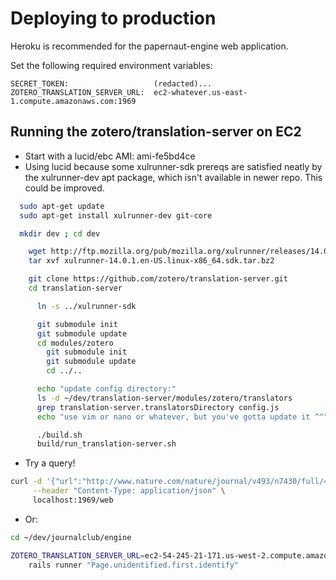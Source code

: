 Deploying to production
=======================

Heroku is recommended for the papernaut-engine web application.

Set the following required environment variables:

```
SECRET_TOKEN:                   (redacted)...
ZOTERO_TRANSLATION_SERVER_URL:  ec2-whatever.us-east-1.compute.amazonaws.com:1969
```

Running the zotero/translation-server on EC2
--------------------------------------------

* Start with a lucid/ebc AMI: ami-fe5bd4ce
* Using lucid because some xulrunner-sdk prereqs are satisfied neatly by the
  xulrunner-dev apt package, which isn't available in newer repo.
  This could be improved.

```bash
  sudo apt-get update
  sudo apt-get install xulrunner-dev git-core

  mkdir dev ; cd dev

    wget http://ftp.mozilla.org/pub/mozilla.org/xulrunner/releases/14.0.1/sdk/xulrunner-14.0.1.en-US.linux-x86_64.sdk.tar.bz2
    tar xvf xulrunner-14.0.1.en-US.linux-x86_64.sdk.tar.bz2

    git clone https://github.com/zotero/translation-server.git
    cd translation-server

      ln -s ../xulrunner-sdk

      git submodule init
      git submodule update
      cd modules/zotero
        git submodule init
        git submodule update
        cd ../..

      echo "update config directory:"
      ls -d ~/dev/translation-server/modules/zotero/translators
      grep translation-server.translatorsDirectory config.js
      echo "use vim or nano or whatever, but you've gotta update it ^^"

      ./build.sh
      build/run_translation-server.sh
```

* Try a query!

```bash
curl -d '{"url":"http://www.nature.com/nature/journal/v493/n7430/full/493036a.html","sessionid":"abc123"}' \
     --header "Content-Type: application/json" \
     localhost:1969/web
```

* Or:

```bash
cd ~/dev/journalclub/engine

ZOTERO_TRANSLATION_SERVER_URL=ec2-54-245-21-171.us-west-2.compute.amazonaws.com:1969 \
    rails runner "Page.unidentified.first.identify"
```

